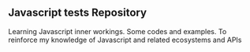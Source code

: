 ## Javascript tests Repository
Learning Javascript inner workings. 
Some codes and examples.
To reinforce my knowledge of Javascript and related ecosystems and APIs